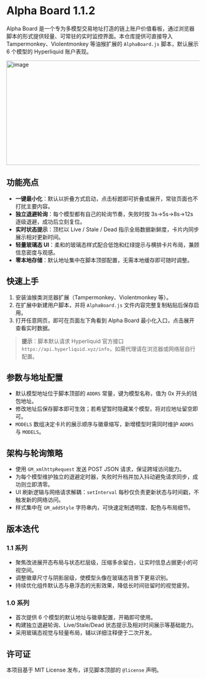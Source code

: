 # Alpha Board 1.1.2

Alpha Board 是一个专为多模型交易地址打造的链上账户价值看板，通过浏览器脚本的形式提供轻量、可常驻的实时监控界面。本仓库提供可直接导入 Tampermonkey、Violentmonkey 等油猴扩展的 `AlphaBoard.js` 脚本，默认展示 6 个模型的 Hyperliquid 账户表现。

<img width="1092" height="272" alt="image" src="https://github.com/user-attachments/assets/97037c32-a24f-47ed-a133-659375dc2d2a" />

## 功能亮点

- **一键最小化**：默认以折叠方式启动，点击标题即可折叠或展开，常驻页面也不打扰主要内容。
- **独立退避轮询**：每个模型都有自己的轮询节奏，失败时按 3s→5s→8s→12s 逐级退避，成功后立刻复位。
- **实时状态提示**：顶栏以 Live / Stale / Dead 指示全局数据新鲜度，卡片内同步展示相对更新时间。
- **轻量玻璃态 UI**：柔和的玻璃态样式配合低饱和红绿提示与横排卡片布局，兼顾信息密度与观感。
- **零本地存储**：默认地址集中在脚本顶部配置，无需本地缓存即可随时调整。

## 快速上手

1. 安装油猴类浏览器扩展（Tampermonkey、Violentmonkey 等）。
2. 在扩展中新建用户脚本，并将 `AlphaBoard.js` 文件内容完整复制粘贴后保存启用。
3. 打开任意网页，即可在页面左下角看到 Alpha Board 最小化入口，点击展开查看实时数据。

> **提示**：脚本默认请求 Hyperliquid 官方接口 `https://api.hyperliquid.xyz/info`，如需代理请在浏览器或网络层自行配置。

## 参数与地址配置

- 默认模型地址位于脚本顶部的 `ADDRS` 常量，键为模型名称，值为 0x 开头的钱包地址。
- 修改地址后保存脚本即可生效；若希望暂时隐藏某个模型，将对应地址留空即可。
- `MODELS` 数组决定卡片的展示顺序与徽章缩写，新增模型时需同时维护 `ADDRS` 与 `MODELS`。

## 架构与轮询策略

- 使用 `GM_xmlhttpRequest` 发送 POST JSON 请求，保证跨域访问能力。
- 为每个模型维护独立的退避定时器，失败时升档并加入抖动避免请求同步，成功则立即清零。
- UI 刷新逻辑与网络请求解耦：`setInterval` 每秒仅负责更新状态与时间戳，不触发新的网络访问。
- 样式集中在 `GM_addStyle` 字符串内，可快速定制透明度、配色与布局细节。

## 版本迭代

### 1.1 系列
- 聚焦改进展开态布局与状态栏层级，压缩多余留白，让实时信息占据更小的可视空间。
- 调整徽章尺寸与阴影层级，使模型头像在玻璃态背景下更易识别。
- 持续优化组件默认态与悬浮态的光影效果，降低长时间驻留时的视觉疲劳。

### 1.0 系列
- 首次提供 6 个模型的默认地址与徽章配置，开箱即可使用。
- 构建独立退避轮询、Live/Stale/Dead 状态提示及相对时间展示等基础能力。
- 采用玻璃态视觉与轻量布局，辅以详细注释便于二次开发。

## 许可证

本项目基于 MIT License 发布，详见脚本顶部的 `@license` 声明。
